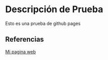 # Descripción de Prueba
Esto es una prueba de github pages

## Referencias
[Mi pagina web](https://angelduranc.github.io/Prueba/)
